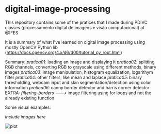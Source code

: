 # digital-image-processing
This repository contains some of the pratices that I made during PDIVC classes (processamento digital de imagens e visão computacional) at @IFES

It is a summary of what I've learned on digital image processing using mostly OpenCV Python lib (https://docs.opencv.org/4.x/d6/d00/tutorial_py_root.html)

Summary:
  *pratica01*: loading an image and displaying it
  *pratica02*: splitting RGB channels, converting RGB to grayscale using different methods, binary images
  *pratica03*: image manipulation, histogram equalization, logarithym filter
  *pratica04*: other filters, like mean and laplace
  *pratica05*: binary thresholding, webcam input and skin segmentation/detection using color information
  *pratica06*: canny border detector and harris corner detector
  EXTRA: *filtering-borders* ---> image filtering using for loops and not the already existing function

Some visual examples:

*include images here*

![plot](/directory_1/directory_2/.../directory_n/plot.png)
